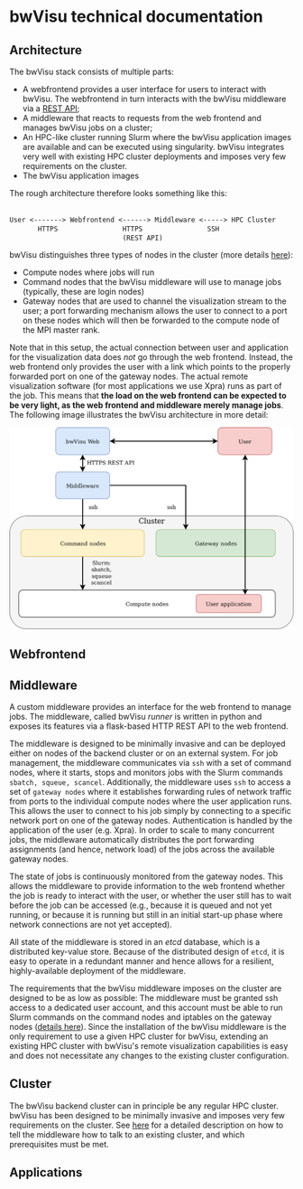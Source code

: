 # bwVisu technical documentation

## Architecture

The bwVisu stack consists of multiple parts:
* A webfrontend provides a user interface for users to interact with bwVisu. The webfrontend in turn interacts with the bwVisu middleware via a [REST API](middleware-api.md);
* A middleware that reacts to requests from the web frontend and manages bwVisu jobs on a cluster;
* An HPC-like cluster running Slurm where the bwVisu application images are available and can be executed using singularity. bwVisu integrates very well with existing HPC cluster deployments and imposes very few requirements on the cluster.
* The bwVisu application images

The rough architecture therefore looks something like this:
```

User <-------> Webfrontend <------> Middleware <-----> HPC Cluster
       HTTPS                HTTPS                SSH
                            (REST API)
```


bwVisu distinguishes three types of nodes in the cluster (more details [here](backend.md)):
* Compute nodes where jobs will run
* Command nodes that the bwVisu middleware will use to manage jobs (typically, these are login nodes)
* Gateway nodes that are used to channel the visualization stream to the user; a port forwarding mechanism allows the user to connect to a port on these nodes which will then be forwarded to the compute node of the MPI master rank.

Note that in this setup, the actual connection between user and application for the visualization data does *not* go through the web frontend. Instead, the web frontend only provides the user with a link which points to the properly forwarded port on one of the gateway nodes. The actual remote visualization software (for most applications we use Xpra) runs as part of the job.
This means that **the load on the web frontend can be expected to be very light, as the web frontend and middleware merely manage jobs**.
The following image illustrates the bwVisu architecture in more detail:

![bwVisu architecture](../img/architecture.png)


## Webfrontend

## Middleware
A custom middleware provides an interface for the web frontend to manage jobs. The middleware, called bwVisu *runner* is written in python and exposes its features via a flask-based HTTP REST API to the web frontend. 

The middleware is designed to be minimally invasive and can be deployed either on nodes of the backend cluster or on an external system. For job management, the middleware communicates via `ssh` with a set of command nodes, where it starts, stops and monitors jobs with the Slurm commands `sbatch, squeue, scancel`. Additionally, the middleware uses `ssh` to access a set of `gateway nodes` where it establishes forwarding rules of network traffic from ports to the individual compute nodes where the user application runs. This allows the user to connect to his job simply by connecting to a specific network port on one of the gateway nodes. Authentication is handled by the application of the user (e.g. Xpra). 
In order to scale to many concurrent jobs, the middleware automatically distributes the port forwarding assignments (and hence, network load) of the jobs across the available gateway nodes.

The state of jobs is continuously monitored from the gateway nodes. This allows the middleware to provide information to the web frontend whether the job is ready to interact with the user, or whether the user still has to wait before the job can be accessed (e.g., because it is queued and not yet running, or because it is running but still in an initial start-up phase where network connections are not yet accepted).

All state of the middleware is stored in an *etcd* database, which is a distributed key-value store. Because of the distributed design of `etcd`, it is easy to operate in a redundant manner and hence allows for a resilient, highly-available deployment of the middleware.



The requirements that the bwVisu middleware imposes on the cluster are designed to be as low as possible: The middleware must be granted ssh access to a dedicated user account, and this account must be able to run Slurm commands on the command nodes and iptables on the gateway nodes ([details here](backend.md)).
Since the installation of the bwVisu middleware is the only requirement to use a given HPC cluster for bwVisu, extending an existing HPC cluster with bwVisu's remote visualization capabilities is easy and does not necessitate any changes to the existing cluster configuration.


## Cluster
The bwVisu backend cluster can in principle be any regular HPC cluster. bwVisu has been designed to be minimally invasive and imposes very few requirements on the cluster. See [here](backend.md) for a detailed description on how to tell the middleware how to talk to an existing cluster, and which prerequisites must be met.

## Applications
